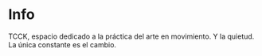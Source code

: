 <!-- title: Info -->
# Info

TCCK, espacio dedicado a la práctica del arte en movimiento.
Y la quietud.
La única constante es el cambio.
